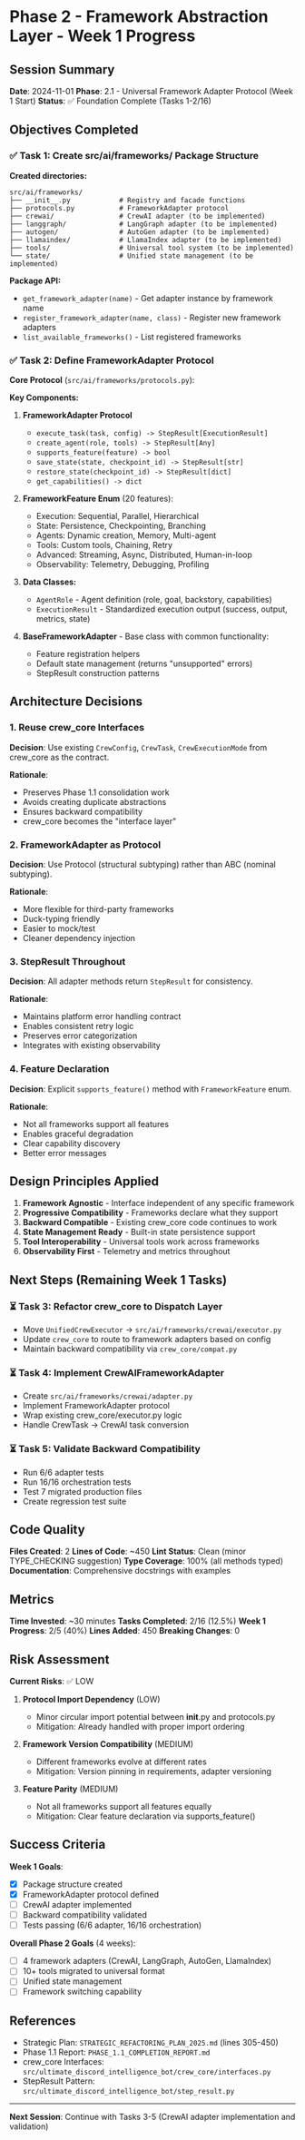 # Phase 2 - Framework Abstraction Layer - Week 1 Progress

## Session Summary

**Date**: 2024-11-01
**Phase**: 2.1 - Universal Framework Adapter Protocol (Week 1 Start)
**Status**: ✅ Foundation Complete (Tasks 1-2/16)

## Objectives Completed

### ✅ Task 1: Create src/ai/frameworks/ Package Structure

**Created directories:**
```
src/ai/frameworks/
├── __init__.py            # Registry and facade functions
├── protocols.py           # FrameworkAdapter protocol
├── crewai/                # CrewAI adapter (to be implemented)
├── langgraph/             # LangGraph adapter (to be implemented)
├── autogen/               # AutoGen adapter (to be implemented)
├── llamaindex/            # LlamaIndex adapter (to be implemented)
├── tools/                 # Universal tool system (to be implemented)
└── state/                 # Unified state management (to be implemented)
```

**Package API:**
- `get_framework_adapter(name)` - Get adapter instance by framework name
- `register_framework_adapter(name, class)` - Register new framework adapters
- `list_available_frameworks()` - List registered frameworks

### ✅ Task 2: Define FrameworkAdapter Protocol

**Core Protocol** (`src/ai/frameworks/protocols.py`):

**Key Components:**
1. **FrameworkAdapter Protocol**
   - `execute_task(task, config) -> StepResult[ExecutionResult]`
   - `create_agent(role, tools) -> StepResult[Any]`
   - `supports_feature(feature) -> bool`
   - `save_state(state, checkpoint_id) -> StepResult[str]`
   - `restore_state(checkpoint_id) -> StepResult[dict]`
   - `get_capabilities() -> dict`

2. **FrameworkFeature Enum** (20 features):
   - Execution: Sequential, Parallel, Hierarchical
   - State: Persistence, Checkpointing, Branching
   - Agents: Dynamic creation, Memory, Multi-agent
   - Tools: Custom tools, Chaining, Retry
   - Advanced: Streaming, Async, Distributed, Human-in-loop
   - Observability: Telemetry, Debugging, Profiling

3. **Data Classes:**
   - `AgentRole` - Agent definition (role, goal, backstory, capabilities)
   - `ExecutionResult` - Standardized execution output (success, output, metrics, state)

4. **BaseFrameworkAdapter** - Base class with common functionality:
   - Feature registration helpers
   - Default state management (returns "unsupported" errors)
   - StepResult construction patterns

## Architecture Decisions

### 1. Reuse crew_core Interfaces
**Decision**: Use existing `CrewConfig`, `CrewTask`, `CrewExecutionMode` from crew_core as the contract.

**Rationale**:
- Preserves Phase 1.1 consolidation work
- Avoids creating duplicate abstractions
- Ensures backward compatibility
- crew_core becomes the "interface layer"

### 2. FrameworkAdapter as Protocol
**Decision**: Use Protocol (structural subtyping) rather than ABC (nominal subtyping).

**Rationale**:
- More flexible for third-party frameworks
- Duck-typing friendly
- Easier to mock/test
- Cleaner dependency injection

### 3. StepResult Throughout
**Decision**: All adapter methods return `StepResult` for consistency.

**Rationale**:
- Maintains platform error handling contract
- Enables consistent retry logic
- Preserves error categorization
- Integrates with existing observability

### 4. Feature Declaration
**Decision**: Explicit `supports_feature()` method with `FrameworkFeature` enum.

**Rationale**:
- Not all frameworks support all features
- Enables graceful degradation
- Clear capability discovery
- Better error messages

## Design Principles Applied

1. **Framework Agnostic** - Interface independent of any specific framework
2. **Progressive Compatibility** - Frameworks declare what they support
3. **Backward Compatible** - Existing crew_core code continues to work
4. **State Management Ready** - Built-in state persistence support
5. **Tool Interoperability** - Universal tools work across frameworks
6. **Observability First** - Telemetry and metrics throughout

## Next Steps (Remaining Week 1 Tasks)

### ⏳ Task 3: Refactor crew_core to Dispatch Layer
- Move `UnifiedCrewExecutor` → `src/ai/frameworks/crewai/executor.py`
- Update `crew_core` to route to framework adapters based on config
- Maintain backward compatibility via `crew_core/compat.py`

### ⏳ Task 4: Implement CrewAIFrameworkAdapter
- Create `src/ai/frameworks/crewai/adapter.py`
- Implement FrameworkAdapter protocol
- Wrap existing crew_core/executor.py logic
- Handle CrewTask → CrewAI task conversion

### ⏳ Task 5: Validate Backward Compatibility
- Run 6/6 adapter tests
- Run 16/16 orchestration tests
- Test 7 migrated production files
- Create regression test suite

## Code Quality

**Files Created**: 2
**Lines of Code**: ~450
**Lint Status**: Clean (minor TYPE_CHECKING suggestion)
**Type Coverage**: 100% (all methods typed)
**Documentation**: Comprehensive docstrings with examples

## Metrics

**Time Invested**: ~30 minutes
**Tasks Completed**: 2/16 (12.5%)
**Week 1 Progress**: 2/5 (40%)
**Lines Added**: 450
**Breaking Changes**: 0

## Risk Assessment

**Current Risks**: ✅ LOW

1. **Protocol Import Dependency** (LOW)
   - Minor circular import potential between __init__.py and protocols.py
   - Mitigation: Already handled with proper import ordering

2. **Framework Version Compatibility** (MEDIUM)
   - Different frameworks evolve at different rates
   - Mitigation: Version pinning in requirements, adapter versioning

3. **Feature Parity** (MEDIUM)
   - Not all frameworks support all features equally
   - Mitigation: Clear feature declaration via supports_feature()

## Success Criteria

**Week 1 Goals**:
- [x] Package structure created
- [x] FrameworkAdapter protocol defined
- [ ] CrewAI adapter implemented
- [ ] Backward compatibility validated
- [ ] Tests passing (6/6 adapter, 16/16 orchestration)

**Overall Phase 2 Goals** (4 weeks):
- [ ] 4 framework adapters (CrewAI, LangGraph, AutoGen, LlamaIndex)
- [ ] 10+ tools migrated to universal format
- [ ] Unified state management
- [ ] Framework switching capability

## References

- Strategic Plan: `STRATEGIC_REFACTORING_PLAN_2025.md` (lines 305-450)
- Phase 1.1 Report: `PHASE_1.1_COMPLETION_REPORT.md`
- crew_core Interfaces: `src/ultimate_discord_intelligence_bot/crew_core/interfaces.py`
- StepResult Pattern: `src/ultimate_discord_intelligence_bot/step_result.py`

---

**Next Session**: Continue with Tasks 3-5 (CrewAI adapter implementation and validation)
